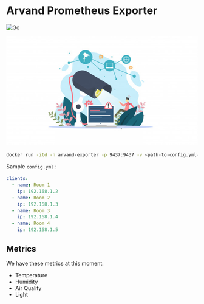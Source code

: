 # Arvand Prometheus Exporter

![Go](https://github.com/Arvand-IOT/Prometheus-Exporter/workflows/Go/badge.svg)

![banner](banner.jpg)

```bash
docker run -itd -n arvand-exporter -p 9437:9437 -v <path-to-config.yml>:/app/config.yml -e CONFIG_FILE="/app/config.yml" hatamiarash7/arvand-exporter:1.0
```

Sample `config.yml` :

```yml
clients:
  - name: Room 1
    ip: 192.168.1.2
  - name: Room 2
    ip: 192.168.1.3
  - name: Room 3
    ip: 192.168.1.4
  - name: Room 4
    ip: 192.168.1.5
```

## Metrics

We have these metrics at this moment:

- Temperature
- Humidity
- Air Quality
- Light
